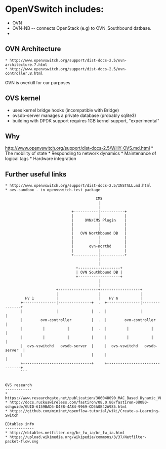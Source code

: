 OpenVSwitch includes:
====================

* OVN
* OVN-NB -- connects OpenStack (e.g) to OVN_Southbound datbase.
* 


OVN Architecture
----------------
    * http://www.openvswitch.org/support/dist-docs-2.5/ovn-architecture.7.html
    * http://www.openvswitch.org/support/dist-docs-2.5/ovn-controller.8.html

OVN is overkill for our purposes

OVS kernel
----------
* uses kernel bridge hooks (incompatible with Bridge)
* ovsdb-server manages a private database (probably sqlite3)
* building with DPDK support requires 1GB kernel support, "experimental"

Why
---
http://www.openvswitch.org/support/dist-docs-2.5/WHY-OVS.md.html
    * The mobility of state
    * Responding to network dynamics
    * Maintenance of logical tags
    * Hardware integration



Further useful links
---------------------
    * http://www.openvswitch.org/support/dist-docs-2.5/INSTALL.md.html
    * ovs-sandbox - in openvswitch-test package


```
                                         CMS
                                          |
                                          |
                              +-----------|-----------+
                              |           |           |
                              |     OVN/CMS Plugin    |
                              |           |           |
                              |           |           |
                              |   OVN Northbound DB   |
                              |           |           |
                              |           |           |
                              |       ovn-northd      |
                              |           |           |
                              +-----------|-----------+
                                          |
                                          |
                                +-------------------+
                                | OVN Southbound DB |
                                +-------------------+
                                          |
                                          |
                       +------------------+------------------+
                       |                  |                  |
         HV 1          |                  |    HV n          |
       +---------------|---------------+  .  +---------------|---------------+
       |               |               |  .  |               |               |
       |        ovn-controller         |  .  |        ovn-controller         |
       |         |          |          |  .  |         |          |          |
       |         |          |          |     |         |          |          |
       |  ovs-vswitchd   ovsdb-server  |     |  ovs-vswitchd   ovsdb-server  |
       |                               |     |                               |
       +-------------------------------+     +-------------------------------+
       ```


OVS research
------------
* https://www.researchgate.net/publication/306048090_MAC_Based_Dynamic_VLAN_Tagging_with_OpenFlow_for_WLAN_Access_Networks
* http://docs.ruckuswireless.com/fastiron/08.0.80/fastiron-08080-sdnguide/GUID-6159BAD5-D4E8-4A84-9969-CD5A0E42A985.html
* https://github.com/mininet/openflow-tutorial/wiki/Create-a-Learning-Switch

EBtables info
-------------
* http://ebtables.netfilter.org/br_fw_ia/br_fw_ia.html
* https://upload.wikimedia.org/wikipedia/commons/3/37/Netfilter-packet-flow.svg



